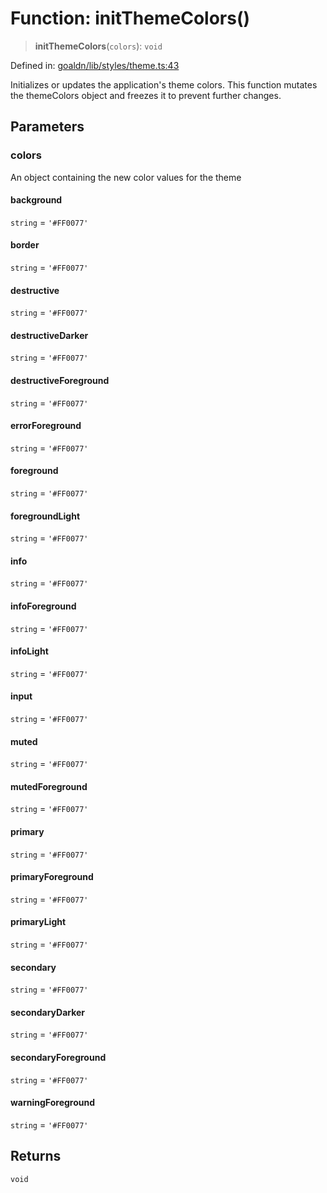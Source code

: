 # Function: initThemeColors()

> **initThemeColors**(`colors`): `void`

Defined in: [goaldn/lib/styles/theme.ts:43](https://github.com/aldesgroup/goaldn/blob/6a7943d02984b1a6b41d76a3a483a1484b644076/lib/styles/theme.ts#L43)

Initializes or updates the application's theme colors.
This function mutates the themeColors object and freezes it to prevent further changes.

## Parameters

### colors

An object containing the new color values for the theme

#### background

`string` = `'#FF0077'`

#### border

`string` = `'#FF0077'`

#### destructive

`string` = `'#FF0077'`

#### destructiveDarker

`string` = `'#FF0077'`

#### destructiveForeground

`string` = `'#FF0077'`

#### errorForeground

`string` = `'#FF0077'`

#### foreground

`string` = `'#FF0077'`

#### foregroundLight

`string` = `'#FF0077'`

#### info

`string` = `'#FF0077'`

#### infoForeground

`string` = `'#FF0077'`

#### infoLight

`string` = `'#FF0077'`

#### input

`string` = `'#FF0077'`

#### muted

`string` = `'#FF0077'`

#### mutedForeground

`string` = `'#FF0077'`

#### primary

`string` = `'#FF0077'`

#### primaryForeground

`string` = `'#FF0077'`

#### primaryLight

`string` = `'#FF0077'`

#### secondary

`string` = `'#FF0077'`

#### secondaryDarker

`string` = `'#FF0077'`

#### secondaryForeground

`string` = `'#FF0077'`

#### warningForeground

`string` = `'#FF0077'`

## Returns

`void`
